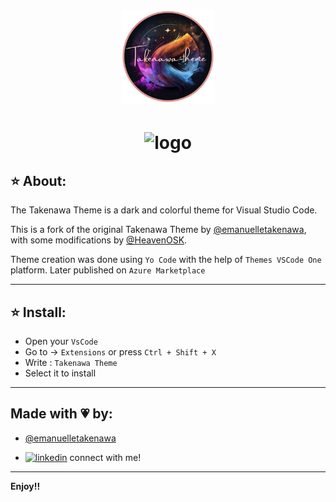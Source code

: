 <h1 align="center">
     <img src="./assets/icon.png" alt="logo" width=150>
</h1>
<h1 align="center">
     <img src="https://i.ibb.co/CM4kTs9/Captura-de-tela-2023-03-08-161258.png" alt="logo">
</h1>

## ⭐ About:

The Takenawa Theme is a dark and colorful theme for Visual Studio Code.

This is a fork of the original Takenawa Theme by [@emanuelletakenawa](https://github.com/emanuelletakenawa), with some modifications by [@HeavenOSK](https://github.com/HeavenOSK).

Theme creation was done using `Yo Code` with the help of `Themes VSCode One` platform. Later published on `Azure Marketplace`

<hr>

## ⭐ Install:

- Open your `VsCode`
- Go to -> `Extensions` or press `Ctrl + Shift + X`
- Write : `Takenawa Theme`
- Select it to install

<hr>

## Made with 💗 by:

- [@emanuelletakenawa](https://github.com/emanuelletakenawa)

- [![linkedin](https://img.shields.io/badge/-LinkedIn-pink)](https://www.linkedin.com/in/emanuelle-takenawa-32b6a1257) connect with me!
<hr>

**Enjoy!!**
